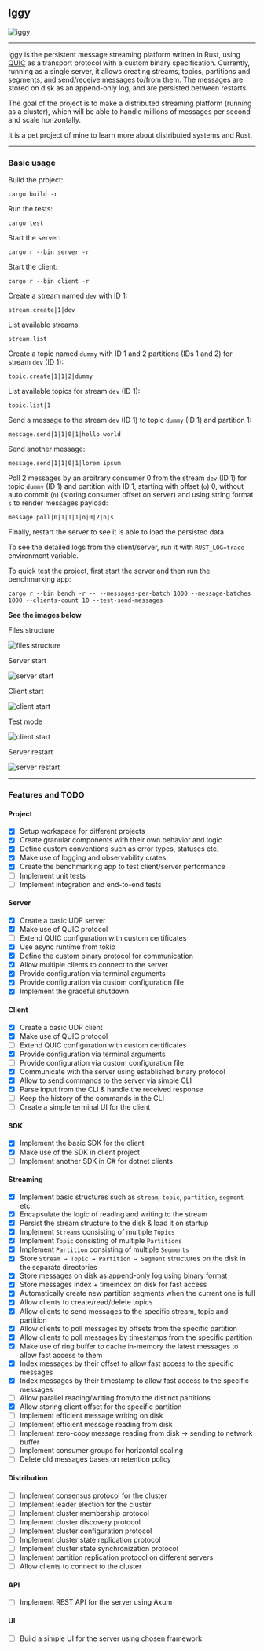 ## Iggy

![iggy](assets/iggy.png)

---

Iggy is the persistent message streaming platform written in Rust, using [QUIC](https://www.chromium.org/quic/) as a transport protocol with a custom binary specification. Currently, running as a single server, it allows creating streams, topics, partitions and segments, and send/receive messages to/from them. The messages are stored on disk as an append-only log, and are persisted between restarts.

The goal of the project is to make a distributed streaming platform (running as a cluster), which will be able to handle millions of messages per second and scale horizontally.

It is a pet project of mine to learn more about distributed systems and Rust.

---

### Basic usage

Build the project:

`cargo build -r`

Run the tests:

`cargo test`

Start the server:

`cargo r --bin server -r`

Start the client:

`cargo r --bin client -r`

Create a stream named `dev` with ID 1:

`stream.create|1|dev`

List available streams:

`stream.list`

Create a topic named `dummy` with ID 1 and 2 partitions (IDs 1 and 2) for stream `dev` (ID 1):

`topic.create|1|1|2|dummy`

List available topics for stream `dev` (ID 1):

`topic.list|1`

Send a message to the stream `dev` (ID 1) to topic `dummy` (ID 1) and partition 1:

`message.send|1|1|0|1|hello world`

Send another message:

`message.send|1|1|0|1|lorem ipsum`

Poll 2 messages by an arbitrary consumer 0 from the stream `dev` (ID 1) for topic `dummy` (ID 1) and partition with ID 1, starting with offset (`o`) 0, without auto commit (`n`) (storing consumer offset on server) and using string format `s` to render messages payload:

`message.poll|0|1|1|1|o|0|2|n|s`

Finally, restart the server to see it is able to load the persisted data.

To see the detailed logs from the client/server, run it with `RUST_LOG=trace` environment variable.

To quick test the project, first start the server and then run the benchmarking app:

`cargo r --bin bench -r -- --messages-per-batch 1000 --message-batches 1000 --clients-count 10 --test-send-messages`

**See the images below**

Files structure

![files structure](assets/files_structure.png)

Server start

![server start](assets/server_start.png)

Client start

![client start](assets/client_start.png)

Test mode

![client start](assets/test_mode.png)

Server restart

![server restart](assets/server_restart.png)

---

### Features and TODO

#### Project

- [x] Setup workspace for different projects
- [x] Create granular components with their own behavior and logic
- [x] Define custom conventions such as error types, statuses etc.
- [x] Make use of logging and observability crates
- [x] Create the benchmarking app to test client/server performance
- [ ] Implement unit tests
- [ ] Implement integration and end-to-end tests

#### Server

- [x] Create a basic UDP server
- [x] Make use of QUIC protocol
- [ ] Extend QUIC configuration with custom certificates
- [x] Use async runtime from tokio
- [x] Define the custom binary protocol for communication
- [x] Allow multiple clients to connect to the server
- [x] Provide configuration via terminal arguments
- [x] Provide configuration via custom configuration file
- [x] Implement the graceful shutdown

#### Client

- [x] Create a basic UDP client
- [x] Make use of QUIC protocol
- [ ] Extend QUIC configuration with custom certificates
- [x] Provide configuration via terminal arguments
- [ ] Provide configuration via custom configuration file
- [x] Communicate with the server using established binary protocol
- [x] Allow to send commands to the server via simple CLI
- [x] Parse input from the CLI & handle the received response
- [ ] Keep the history of the commands in the CLI
- [ ] Create a simple terminal UI for the client

#### SDK

- [X] Implement the basic SDK for the client
- [X] Make use of the SDK in client project
- [ ] Implement another SDK in C# for dotnet clients

#### Streaming

- [x] Implement basic structures such as `stream`, `topic`, `partition`, `segment` etc.
- [x] Encapsulate the logic of reading and writing to the stream
- [x] Persist the stream structure to the disk & load it on startup
- [x] Implement `Streams` consisting of multiple `Topics`
- [x] Implement `Topic` consisting of multiple `Partitions`
- [x] Implement `Partition` consisting of multiple `Segments`
- [x] Store `Stream → Topic → Partition → Segment` structures on the disk in the separate directories
- [x] Store messages on disk as append-only log using binary format
- [x] Store messages index + timeindex on disk for fast access
- [x] Automatically create new partition segments when the current one is full
- [x] Allow clients to create/read/delete topics
- [x] Allow clients to send messages to the specific stream, topic and partition
- [x] Allow clients to poll messages by offsets from the specific partition
- [x] Allow clients to poll messages by timestamps from the specific partition
- [x] Make use of ring buffer to cache in-memory the latest messages to allow fast access to them
- [X] Index messages by their offset to allow fast access to the specific messages
- [X] Index messages by their timestamp to allow fast access to the specific messages
- [ ] Allow parallel reading/writing from/to the distinct partitions
- [X] Allow storing client offset for the specific partition
- [ ] Implement efficient message writing on disk
- [ ] Implement efficient message reading from disk
- [ ] Implement zero-copy message reading from disk → sending to network buffer
- [ ] Implement consumer groups for horizontal scaling
- [ ] Delete old messages bases on retention policy

#### Distribution

- [ ] Implement consensus protocol for the cluster
- [ ] Implement leader election for the cluster
- [ ] Implement cluster membership protocol
- [ ] Implement cluster discovery protocol
- [ ] Implement cluster configuration protocol
- [ ] Implement cluster state replication protocol
- [ ] Implement cluster state synchronization protocol
- [ ] Implement partition replication protocol on different servers
- [ ] Allow clients to connect to the cluster

#### API

- [ ] Implement REST API for the server using Axum

#### UI

- [ ] Build a simple UI for the server using chosen framework